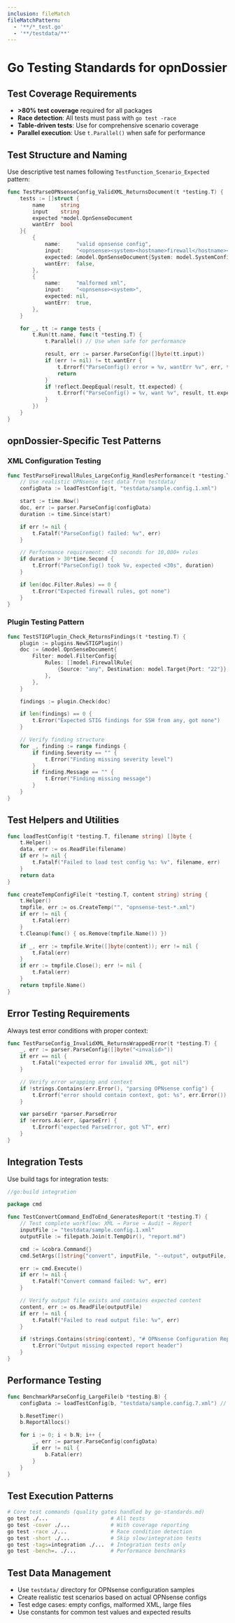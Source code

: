 ```yaml
---
inclusion: fileMatch
fileMatchPattern:
  - '**/*_test.go'
  - '**/testdata/**'
---
```


# Go Testing Standards for opnDossier

## Test Coverage Requirements

- **>80% test coverage** required for all packages
- **Race detection**: All tests must pass with `go test -race`
- **Table-driven tests**: Use for comprehensive scenario coverage
- **Parallel execution**: Use `t.Parallel()` when safe for performance

## Test Structure and Naming

Use descriptive test names following `TestFunction_Scenario_Expected` pattern:

```go
func TestParseOPNsenseConfig_ValidXML_ReturnsDocument(t *testing.T) {
    tests := []struct {
        name     string
        input    string
        expected *model.OpnSenseDocument
        wantErr  bool
    }{
        {
            name:     "valid opnsense config",
            input:    "<opnsense><system><hostname>firewall</hostname></system></opnsense>",
            expected: &model.OpnSenseDocument{System: model.SystemConfig{Hostname: "firewall"}},
            wantErr:  false,
        },
        {
            name:     "malformed xml",
            input:    "<opnsense><system>",
            expected: nil,
            wantErr:  true,
        },
    }

    for _, tt := range tests {
        t.Run(tt.name, func(t *testing.T) {
            t.Parallel() // Use when safe for performance

            result, err := parser.ParseConfig([]byte(tt.input))
            if (err != nil) != tt.wantErr {
                t.Errorf("ParseConfig() error = %v, wantErr %v", err, tt.wantErr)
                return
            }
            if !reflect.DeepEqual(result, tt.expected) {
                t.Errorf("ParseConfig() = %v, want %v", result, tt.expected)
            }
        })
    }
}
```

## opnDossier-Specific Test Patterns

### XML Configuration Testing

```go
func TestParseFirewallRules_LargeConfig_HandlesPerformance(t *testing.T) {
    // Use realistic OPNsense test data from testdata/
    configData := loadTestConfig(t, "testdata/sample.config.1.xml")

    start := time.Now()
    doc, err := parser.ParseConfig(configData)
    duration := time.Since(start)

    if err != nil {
        t.Fatalf("ParseConfig() failed: %v", err)
    }

    // Performance requirement: <30 seconds for 10,000+ rules
    if duration > 30*time.Second {
        t.Errorf("ParseConfig() took %v, expected <30s", duration)
    }

    if len(doc.Filter.Rules) == 0 {
        t.Error("Expected firewall rules, got none")
    }
}
```

### Plugin Testing Pattern

```go
func TestSTIGPlugin_Check_ReturnsFindings(t *testing.T) {
    plugin := plugins.NewSTIGPlugin()
    doc := &model.OpnSenseDocument{
        Filter: model.FilterConfig{
            Rules: []model.FirewallRule{
                {Source: "any", Destination: model.Target{Port: "22"}}, // SSH from any
            },
        },
    }

    findings := plugin.Check(doc)

    if len(findings) == 0 {
        t.Error("Expected STIG findings for SSH from any, got none")
    }

    // Verify finding structure
    for _, finding := range findings {
        if finding.Severity == "" {
            t.Error("Finding missing severity level")
        }
        if finding.Message == "" {
            t.Error("Finding missing message")
        }
    }
}
```

## Test Helpers and Utilities

```go
func loadTestConfig(t *testing.T, filename string) []byte {
    t.Helper()
    data, err := os.ReadFile(filename)
    if err != nil {
        t.Fatalf("Failed to load test config %s: %v", filename, err)
    }
    return data
}

func createTempConfigFile(t *testing.T, content string) string {
    t.Helper()
    tmpfile, err := os.CreateTemp("", "opnsense-test-*.xml")
    if err != nil {
        t.Fatal(err)
    }
    t.Cleanup(func() { os.Remove(tmpfile.Name()) })

    if _, err := tmpfile.Write([]byte(content)); err != nil {
        t.Fatal(err)
    }
    if err := tmpfile.Close(); err != nil {
        t.Fatal(err)
    }
    return tmpfile.Name()
}
```

## Error Testing Requirements

Always test error conditions with proper context:

```go
func TestParseConfig_InvalidXML_ReturnsWrappedError(t *testing.T) {
    _, err := parser.ParseConfig([]byte("<invalid>"))
    if err == nil {
        t.Fatal("expected error for invalid XML, got nil")
    }

    // Verify error wrapping and context
    if !strings.Contains(err.Error(), "parsing OPNsense config") {
        t.Errorf("error should contain context, got: %s", err.Error())
    }

    var parseErr *parser.ParseError
    if !errors.As(err, &parseErr) {
        t.Errorf("expected ParseError, got %T", err)
    }
}
```

## Integration Tests

Use build tags for integration tests:

```go
//go:build integration

package cmd

func TestConvertCommand_EndToEnd_GeneratesReport(t *testing.T) {
    // Test complete workflow: XML → Parse → Audit → Report
    inputFile := "testdata/sample.config.1.xml"
    outputFile := filepath.Join(t.TempDir(), "report.md")

    cmd := &cobra.Command{}
    cmd.SetArgs([]string{"convert", inputFile, "--output", outputFile, "--audit"})

    err := cmd.Execute()
    if err != nil {
        t.Fatalf("Convert command failed: %v", err)
    }

    // Verify output file exists and contains expected content
    content, err := os.ReadFile(outputFile)
    if err != nil {
        t.Fatalf("Failed to read output file: %v", err)
    }

    if !strings.Contains(string(content), "# OPNsense Configuration Report") {
        t.Error("Output missing expected report header")
    }
}
```

## Performance Testing

```go
func BenchmarkParseConfig_LargeFile(b *testing.B) {
    configData := loadTestConfig(b, "testdata/sample.config.7.xml") // Large config

    b.ResetTimer()
    b.ReportAllocs()

    for i := 0; i < b.N; i++ {
        _, err := parser.ParseConfig(configData)
        if err != nil {
            b.Fatal(err)
        }
    }
}
```

## Test Execution Patterns

```bash
# Core test commands (quality gates handled by go-standards.md)
go test ./...                    # All tests
go test -cover ./...             # With coverage reporting
go test -race ./...              # Race condition detection
go test -short ./...             # Skip slow/integration tests
go test -tags=integration ./...  # Integration tests only
go test -bench=. ./...           # Performance benchmarks
```

## Test Data Management

- Use `testdata/` directory for OPNsense configuration samples
- Create realistic test scenarios based on actual OPNsense configs
- Test edge cases: empty configs, malformed XML, large files
- Use constants for common test values and expected results
